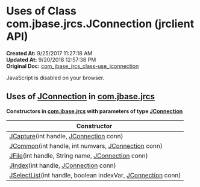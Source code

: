 # Uses of Class com.jbase.jrcs.JConnection (jrclient   API)

**Created At:** 9/25/2017 11:27:18 AM  
**Updated At:** 9/20/2018 12:57:38 PM  
**Original Doc:** [com_jbase_jrcs_class-use_jconnection](https://docs.jbase.com/39245-class-use/com_jbase_jrcs_class-use_jconnection)  

<!--<br>    try {<br>        if (location.href.indexOf('is-external=true') == -1) {<br>            parent.document.title="Uses of Class com.jbase.jrcs.JConnection (jrclient   API)";<br>        }<br>    }<br>    catch(err) {<br>    }<br>//-->
JavaScript is disabled on your browser.





## Uses of [JConnection](com_jbase_jrcs_JConnection "class in com.jbase.jrcs") in [com.jbase.jrcs](./../../com.jbase.jrcs-%28jrclient---api%29)



**Constructors in [com.jbase.jrcs](./../../com.jbase.jrcs-%28jrclient---api%29) with parameters of type [JConnection](com_jbase_jrcs_JConnection "class in com.jbase.jrcs")**


| Constructor  |
| --- |
| [JCapture](./../../jcapture-%28jrclient-api%29)(int handle, [JConnection](com_jbase_jrcs_JConnection "class in com.jbase.jrcs") conn)<br> |
| [JCommon](./../../jcommon-%28jrclient-api%29)(int handle, int numvars, [JConnection](com_jbase_jrcs_JConnection "class in com.jbase.jrcs") conn)<br> |
| [JFile](./../../jfile-%28jrclient-api%29)(int handle, String name, [JConnection](com_jbase_jrcs_JConnection "class in com.jbase.jrcs") conn)<br> |
| [JIndex](./../../jindex-%28jrclient-api%29)(int handle, [JConnection](com_jbase_jrcs_JConnection "class in com.jbase.jrcs") conn)<br> |
| [JSelectList](./../../jselectlist-%28jrclient---api%29)(int handle, boolean indexVar, [JConnection](com_jbase_jrcs_JConnection "class in com.jbase.jrcs") conn)<br> |





